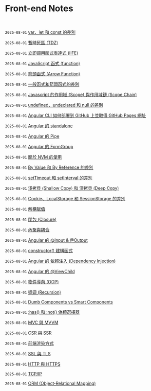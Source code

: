 # Front-end Notes

<br />

`2025-08-01` [var、let 和 const 的差別](https://github.com/Charmying/Notes-Front-end/issues/1)

`2025-08-01` [暫時死區 (TDZ)](https://github.com/Charmying/Notes-Front-end/issues/2)

`2025-08-01` [立即調用函式表達式 (IIFE)](https://github.com/Charmying/Notes-Front-end/issues/3)

`2025-08-01` [JavaScript 函式 (function)](https://github.com/Charmying/Notes-Front-end/issues/4)

`2025-08-01` [箭頭函式 (Arrow Function)](https://github.com/Charmying/Notes-Front-end/issues/5)

`2025-08-01` [一般函式和箭頭函式的差別](https://github.com/Charmying/Notes-Front-end/issues/6)

`2025-08-01` [Javascript 的作用域 (Scope) 與作用域鏈 (Scope Chain)](https://github.com/Charmying/Notes-Front-end/issues/7)

`2025-08-01` [undefined、undeclared 和 null 的差別](https://github.com/Charmying/Notes-Front-end/issues/8)

`2025-08-01` [Angular CLI 如何部署到 GitHub 上並取得 GitHub Pages 網址](https://github.com/Charmying/Notes-Front-end/issues/9)

`2025-08-01` [Angular 的 standalone](https://github.com/Charmying/Notes-Front-end/issues/10)

`2025-08-01` [Angular 的 Pipe](https://github.com/Charmying/Notes-Front-end/issues/11)

`2025-08-01` [Angular 的 FormGroup](https://github.com/Charmying/Notes-Front-end/issues/12)

`2025-08-01` [關於 NVM 的使用](https://github.com/Charmying/Notes-Front-end/issues/13)

`2025-08-01` [By Value 和 By Reference 的差別](https://github.com/Charmying/Notes-Front-end/issues/14)

`2025-08-01` [setTimeout 和 setInterval 的差別](https://github.com/Charmying/Notes-Front-end/issues/15)

`2025-08-01` [淺拷貝 (Shallow Copy) 和 深拷貝 (Deep Copy)](https://github.com/Charmying/Notes-Front-end/issues/16)

`2025-08-01` [Cookie、LocalStorage 和 SessionStorage 的差別](https://github.com/Charmying/Notes-Front-end/issues/17)

`2025-08-01` [解構賦值](https://github.com/Charmying/Notes-Front-end/issues/18)

`2025-08-01` [閉包 (Closure)](https://github.com/Charmying/Notes-Front-end/issues/19)

`2025-08-01` [內聚與耦合](https://github.com/Charmying/Notes-Front-end/issues/20)

`2025-08-01` [Angular 的 @Input & @Output](https://github.com/Charmying/Notes-Front-end/issues/21)

`2025-08-01` [constructor() 建構函式](https://github.com/Charmying/Notes-Front-end/issues/22)

`2025-08-01` [Angular 的 依賴注入 (Dependency Injection)](https://github.com/Charmying/Notes-Front-end/issues/23)

`2025-08-01` [Angular 的 @ViewChild](https://github.com/Charmying/Notes-Front-end/issues/24)

`2025-08-01` [物件導向 (OOP)](https://github.com/Charmying/Notes-Front-end/issues/25)

`2025-08-01` [遞迴 (Recursion)](https://github.com/Charmying/Notes-Front-end/issues/26)

`2025-08-01` [Dumb Components vs Smart Components](https://github.com/Charmying/Notes-Front-end/issues/27)

`2025-08-01` [:has() 和 :not() 偽類選擇器](https://github.com/Charmying/Notes-Front-end/issues/28)

`2025-08-01` [MVC 與 MVVM](https://github.com/Charmying/Notes-Front-end/issues/29)

`2025-08-01` [CSR 與 SSR](https://github.com/Charmying/Notes-Front-end/issues/30)

`2025-08-01` [前端渲染方式](https://github.com/Charmying/Notes-Front-end/issues/31)

`2025-08-01` [SSL 與 TLS](https://github.com/Charmying/Notes-Front-end/issues/32)

`2025-08-01` [HTTP 與 HTTPS](https://github.com/Charmying/Notes-Front-end/issues/33)

`2025-08-01` [TCP/IP](https://github.com/Charmying/Notes-Front-end/issues/34)

`2025-08-01` [ORM (Object-Relational Mapping)](https://github.com/Charmying/Notes-Front-end/issues/35)
